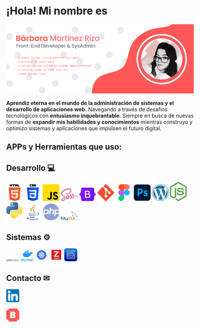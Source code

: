 # ¡Hola! Mi nombre es

![tarjeta-de-presentacion](images/tarjeta-de-presentacion.png)

**Aprendiz eterna en el mundo de la administración de sistemas y el desarrollo de aplicaciones web.** Navegando a través de desafíos tecnológicos con **entusiasmo inquebrantable**. Siempre en busca de nuevas formas de **expandir mis habilidades y conocimientos** mientras construyo y optimizo sistemas y aplicaciones que impulsen el futuro digital.

## APPs y Herramientas que uso:

## Desarrollo 💻

<span class="desarrollo">
<img src="images/html-5.png" alt="html5" width="45px">
<img src="images/css-3.png" alt="css3" width="45px">
<img src="images/js.png" alt="JavaScript" width="45px">
<img src="images/Sass_logo.png" alt="Sass" width="45px">
<img src="images/Bootstrap_logo.png" alt="Boostrap" width="45px">
<img src="images/git.png" alt="git"  width="45px">
<img src="images/figma.png" alt="Figma"  width="45px">
<img src="images/photoshop.png" alt="Photoshop"  width="45px">
<img src="images/WordPress.png" alt="WordPress"  width="45px"> 
</span>

<span class="desarrollo">
<img src="images/nodejs-logo.png" alt="NodeJS"  width="45px">
<img src="images/python.webp" alt="Python"  width="45px">
<img src="images/java.png" alt="Java"  width="45px">
<img src="images/php.png" alt="PHP"  width="45px">
<img src="images/MySQL-logo.png" alt="MySQL"  width="45px">
</span>

## Sistemas ⚙

<span class="sistemas">
<img src="images/vmware.png" alt="VMWare"  width="35px">
<img src="images/docker.webp" alt="Docker" width="35px">
<img src="images/K8S-logo.png" alt="Kubernetes" width="35px">
<img src="images/zabbix.png" alt="Zabbix" width="35px">
<img src="images/urbackup.webp" alt="Urbackup" width="35px">
</span>

## Contacto ✉

<span class="contacto">
<a href="https://www.linkedin.com/in/barbaramartinezrizo/">
<img src="images/linkedin.png" alt="Urbackup" width="35px">
</a>

<span class="logo">
<p style="text-align:left;"><img src="images/B-logo.png" width="35px""></p>
</span>
